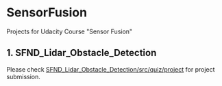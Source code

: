 # SensorFusion
Projects for Udacity Course "Sensor Fusion"

## 1. SFND_Lidar_Obstacle_Detection
Please check [SFND_Lidar_Obstacle_Detection/src/quiz/project](https://github.com/fangkd8/SensorFusion/tree/master/SFND_Lidar_Obstacle_Detection/src/quiz/project) for project submission.
